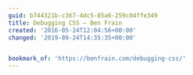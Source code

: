 ```yaml
---
guid: b744321b-c367-4dc5-85a6-259c04ffe349
title: Debugging CSS – Ben Frain
created: '2016-05-24T12:04:56+00:00'
changed: '2019-09-24T14:35:35+00:00'


bookmark_of: 'https://benfrain.com/debugging-css/'
---
```




